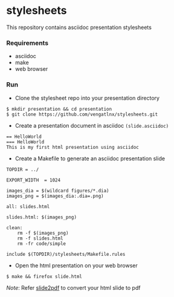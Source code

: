 # stylesheets

This repository contains asciidoc presentation stylesheets

### Requirements

* asciidoc
* make
* web browser

### Run

* Clone the stylesheet repo into your presentation directory
```
$ mkdir presentation && cd presentation
$ git clone https://github.com/vengatlnx/stylesheets.git

```

* Create a presentation document in asciidoc `(slide.asciidoc)`
```
== HelloWorld
=== HelloWorld
This is my first html presentation using asciidoc
```

* Create a Makefile to generate an asciidoc presentation slide
```
TOPDIR = ../

EXPORT_WIDTH  = 1024

images_dia = $(wildcard figures/*.dia)
images_png = $(images_dia:.dia=.png)

all: slides.html

slides.html: $(images_png) 

clean:
	rm -f $(images_png)
	rm -f slides.html
	rm -fr code/simple

include $(TOPDIR)/stylesheets/Makefile.rules
```

* Open the html presentation on your web browser
```
$ make && firefox slide.html
```
*Note*: Refer [slide2pdf](https://github.com/vengatlnx/slide2pdf) to convert your html slide to pdf